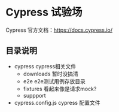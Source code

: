 # Cypress 试验场

Cypress 官方文档：https://docs.cypress.io/

## 目录说明

- cypress cypress相关文件
	- downloads 暂时没搞清
	- e2e e2e测试用例存放目录
	- fixtures 看起来像是请求mock?
	- suppport
- cypress.config.js cypress 配置文件
